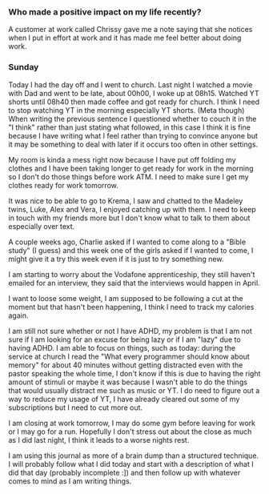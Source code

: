 ### Who made a positive impact on my life recently?
A customer at work called Chrissy gave me a note saying that she notices when I put in effort at work and it has made me feel better about doing work.
### Sunday

Today I had the day off and I went to church. Last night I watched a movie with Dad and went to be late, about 00h00, I woke up at 08h15. Watched YT shorts until 08h40 then made coffee and got ready for church. I think I need to stop watching YT in the morning especially YT shorts. (Meta though) When writing the previous sentence I questioned whether to couch it in the "I think" rather than just stating what followed, in this case I think it is fine because I have writing what I feel rather than trying to convince anyone but it may be something to deal with later if it occurs too often in other settings.

My room is kinda a mess right now because I have put off folding my clothes and I have been taking longer to get ready for work in the morning so I don't do those things before work ATM. I need to make sure I get my clothes ready for work tomorrow.

It was nice to be able to go to Krema, I saw and chatted to the Madeley twins, Luke, Alex and Vera, I enjoyed catching up with them. I need to keep in touch with my friends more but I don't know what to talk to them about especially over text.

A couple weeks ago, Charlie asked if I wanted to come along to a "Bible study" (I guess) and this week one of the girls asked if I wanted to come, I might give it a try this week even if it is just to try something new.

I am starting to worry about the Vodafone apprenticeship, they still haven't emailed for an interview, they said that the interviews would happen in April.

I want to loose some weight, I am supposed to be following a cut at the moment but that hasn't been happening, I think I need to track my calories again.

I am still not sure whether or not I have ADHD, my problem is that I am not sure if I am looking for an excuse for being lazy or if I am "lazy" due to having ADHD. I am able to focus on things, such as today: during the service at church I read the "What every programmer should know about memory" for about 40 minutes without getting distracted even with the pastor speaking the whole time, I don't know if this is due to having the right amount of stimuli or maybe it was because I wasn't able to do the things that would usually distract me such as music or YT. I do need to figure out a way to reduce my usage of YT, I have already cleared out some of my subscriptions but I need to cut more out.

I am closing at work tomorrow, I may do some gym before leaving for work or I may go for a run. Hopefully I don't stress out about the close as much as I did last night, I think it leads to a worse nights rest.

I am using this journal as more of a brain dump than a structured technique. I will probably follow what I did today and start with a description of what I did that day (probably incomplete :]) and then follow up with whatever comes to mind as I am writing things.